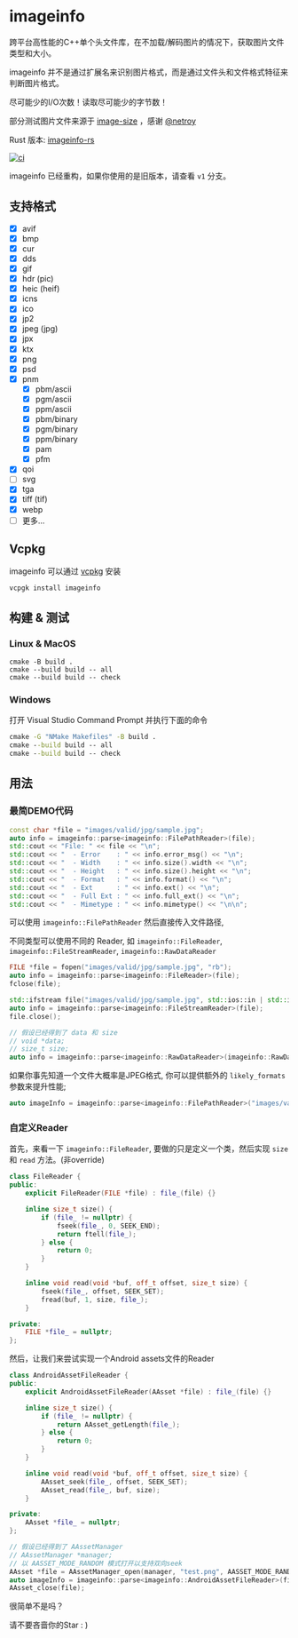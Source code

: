 # imageinfo

跨平台高性能的C++单个头文件库，在不加载/解码图片的情况下，获取图片文件类型和大小。

imageinfo 并不是通过扩展名来识别图片格式，而是通过文件头和文件格式特征来判断图片格式。

尽可能少的I/O次数！读取尽可能少的字节数！

部分测试图片文件来源于 [image-size](https://github.com/image-size/image-size) ，感谢 [@netroy](https://github.com/netroy)

Rust 版本: [imageinfo-rs](https://github.com/xiaozhuai/imageinfo-rs)

[![ci](https://github.com/xiaozhuai/imageinfo/actions/workflows/ci.yml/badge.svg)](https://github.com/xiaozhuai/imageinfo/actions/workflows/ci.yml)

imageinfo 已经重构，如果你使用的是旧版本，请查看 `v1` 分支。

## 支持格式

* [x] avif
* [x] bmp
* [x] cur
* [x] dds
* [x] gif
* [x] hdr (pic)
* [x] heic (heif)
* [x] icns
* [x] ico
* [x] jp2
* [x] jpeg (jpg)
* [x] jpx
* [x] ktx
* [x] png
* [x] psd
* [x] pnm
    * [x] pbm/ascii
    * [x] pgm/ascii
    * [x] ppm/ascii
    * [x] pbm/binary
    * [x] pgm/binary
    * [x] ppm/binary
    * [x] pam
    * [x] pfm
* [x] qoi
* [ ] svg
* [x] tga
* [x] tiff (tif)
* [x] webp
* [ ] 更多...

## Vcpkg

imageinfo 可以通过 [vcpkg](https://github.com/microsoft/vcpkg) 安装

```shell
vcpgk install imageinfo
```

## 构建 & 测试

### Linux & MacOS

```shell
cmake -B build .
cmake --build build -- all
cmake --build build -- check
```

### Windows

打开 Visual Studio Command Prompt 并执行下面的命令

```cmd
cmake -G "NMake Makefiles" -B build .
cmake --build build -- all
cmake --build build -- check
```

## 用法

### 最简DEMO代码

```cpp
const char *file = "images/valid/jpg/sample.jpg";
auto info = imageinfo::parse<imageinfo::FilePathReader>(file);
std::cout << "File: " << file << "\n";
std::cout << "  - Error    : " << info.error_msg() << "\n";
std::cout << "  - Width    : " << info.size().width << "\n";
std::cout << "  - Height   : " << info.size().height << "\n";
std::cout << "  - Format   : " << info.format() << "\n";
std::cout << "  - Ext      : " << info.ext() << "\n";
std::cout << "  - Full Ext : " << info.full_ext() << "\n";
std::cout << "  - Mimetype : " << info.mimetype() << "\n\n";
```

可以使用 `imageinfo::FilePathReader` 然后直接传入文件路径,

不同类型可以使用不同的 Reader, 如 `imageinfo::FileReader`, `imageinfo::FileStreamReader`, `imageinfo::RawDataReader`

```cpp
FILE *file = fopen("images/valid/jpg/sample.jpg", "rb");
auto info = imageinfo::parse<imageinfo::FileReader>(file);
fclose(file);
```

```cpp
std::ifstream file("images/valid/jpg/sample.jpg", std::ios::in | std::ios::binary);
auto info = imageinfo::parse<imageinfo::FileStreamReader>(file);
file.close();
```

```cpp
// 假设已经得到了 data 和 size
// void *data;
// size_t size;
auto info = imageinfo::parse<imageinfo::RawDataReader>(imageinfo::RawData(data, size));
```

如果你事先知道一个文件大概率是JPEG格式, 你可以提供额外的 `likely_formats` 参数来提升性能;

```cpp
auto imageInfo = imageinfo::parse<imageinfo::FilePathReader>("images/valid/jpg/sample.jpg", {II_FORMAT_JPEG});
```

### 自定义Reader

首先，来看一下 `imageinfo::FileReader`, 要做的只是定义一个类，然后实现 `size` 和 `read` 方法。(非override)

```cpp
class FileReader {
public:
    explicit FileReader(FILE *file) : file_(file) {}

    inline size_t size() {
        if (file_ != nullptr) {
            fseek(file_, 0, SEEK_END);
            return ftell(file_);
        } else {
            return 0;
        }
    }

    inline void read(void *buf, off_t offset, size_t size) {
        fseek(file_, offset, SEEK_SET);
        fread(buf, 1, size, file_);
    }

private:
    FILE *file_ = nullptr;
};
```

然后，让我们来尝试实现一个Android assets文件的Reader

```cpp
class AndroidAssetFileReader {
public:
    explicit AndroidAssetFileReader(AAsset *file) : file_(file) {}

    inline size_t size() {
        if (file_ != nullptr) {
            return AAsset_getLength(file_);
        } else {
            return 0;
        }
    }

    inline void read(void *buf, off_t offset, size_t size) {
        AAsset_seek(file_, offset, SEEK_SET);
        AAsset_read(file_, buf, size);
    }

private:
    AAsset *file_ = nullptr;
};
```

```cpp
// 假设已经得到了 AAssetManager
// AAssetManager *manager;
// 以 AASSET_MODE_RANDOM 模式打开以支持双向seek
AAsset *file = AAssetManager_open(manager, "test.png", AASSET_MODE_RANDOM);
auto imageInfo = imageinfo::parse<imageinfo::AndroidAssetFileReader>(file);
AAsset_close(file);
```

很简单不是吗？

请不要吝啬你的Star : )
